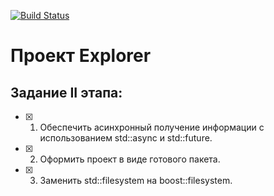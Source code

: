 [![Build Status](https://travis-ci.org/ZolbergN/HW02_02.svg?branch=master)](https://travis-ci.org/ZolbergN/HW02_02)

# Проект Explorer
## Задание II этапа:
 - [X] 1. Обеспечить асинхронный получение информации с использованием std::async и std::future. 
 - [X] 2. Оформить проект в виде готового пакета.
 - [X] 3. Заменить std::filesystem на boost::filesystem.
